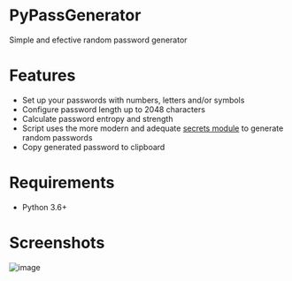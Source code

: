 # PyPassGenerator
Simple and efective random password generator

# Features 
* Set up your passwords with numbers, letters and/or symbols
* Configure password length up to 2048 characters
* Calculate password entropy and strength
* Script uses the more modern and adequate [secrets module](https://docs.python.org/3/library/secrets.html) to generate random passwords
* Copy generated password to clipboard

# Requirements
* Python 3.6+

# Screenshots
![image](https://user-images.githubusercontent.com/69475352/104827212-35ddae00-583a-11eb-94e6-3170c8c8f7a9.png)
